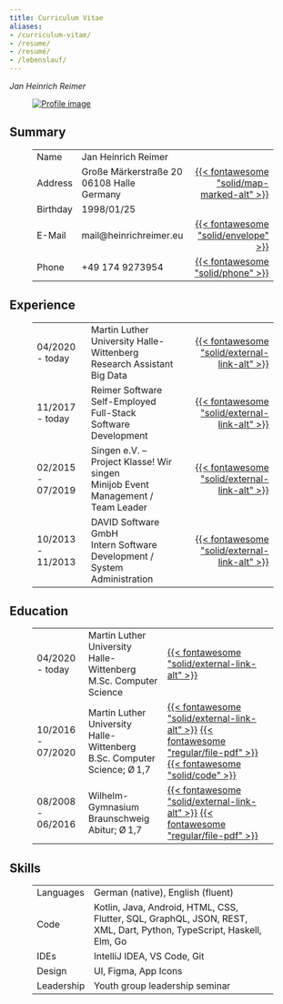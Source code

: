 ```yaml
---
title: Curriculum Vitae
aliases:
- /curriculum-vitae/
- /resume/
- /resumé/
- /lebenslauf/
---
```


_Jan Heinrich Reimer_

<figure class="profile">

[![Profile image](/images/profile-square.jpg)](/images/profile-portrait.jpg)

</figure>

<section>

## Summary

<figure>

| | | |
| --- | --- | ---: |
| Name | Jan Heinrich Reimer | |
| Address | Große Märkerstraße 20 <br> 06108 Halle <br> Germany | [{{< fontawesome "solid/map-marked-alt" >}}](https://www.openstreetmap.org/way/139891311) |
| Birthday | 1998/01/25 | |
| E-Mail | mail\@heinrichreimer.eu | [{{< fontawesome "solid/envelope" >}}](mailto:mail@heinrichreimer.eu) |
| Phone | +49 174 9273954 | [{{< fontawesome "solid/phone" >}}](tel:+491749273954) |

</figure>

</section>

<section>

## Experience

<figure>

| | | |
| --- | --- | ---: |
| 04/2020 - today | Martin Luther University Halle-Wittenberg <br> Research Assistant Big Data | [{{< fontawesome "solid/external-link-alt" >}}](https://uni-halle.de/) |
| 11/2017 - today | Reimer Software <br> Self-Employed Full-Stack Software Development | [{{< fontawesome "solid/external-link-alt" >}}](https://reimer.dev) |
| 02/2015 - 07/2019 | Singen e.V. – Project Klasse! Wir singen <br> Minijob Event Management / Team Leader | [{{< fontawesome "solid/external-link-alt" >}}](https://klasse-wir-singen.de) |
| 10/2013 - 11/2013 | DAVID Software GmbH <br> Intern Software Development / System Administration | [{{< fontawesome "solid/external-link-alt" >}}](https://www.david-software.de) |

</figure>

</section>

<section>

## Education

<figure>

| | | |
| --- | --- | --- |
| 04/2020 - today | Martin Luther University Halle-Wittenberg <br> M.Sc. Computer Science | [{{< fontawesome "solid/external-link-alt" >}}](https://uni-halle.de/) |
| 10/2016 - 07/2020 | Martin Luther University Halle-Wittenberg <br> B.Sc. Computer Science; Ø 1,7 <br>  | [{{< fontawesome "solid/external-link-alt" >}}](https://uni-halle.de/) [{{< fontawesome "regular/file-pdf" >}}](/documents/bachelor-of-science-informatik-reimer.pdf) [{{< fontawesome "solid/code" >}}](https://github.com/heinrichreimer/bachelor) | 
| 08/2008 - 06/2016 | Wilhelm-Gymnasium Braunschweig <br> Abitur; Ø 1,7 | [{{< fontawesome "solid/external-link-alt" >}}](https://wilhelm-gym.de) [{{< fontawesome "regular/file-pdf" >}}](/documents/abitur-reimer.pdf) |

</figure>

</section>

<section>

## Skills

<figure>

|||
|---|---|
| Languages | German (native), English (fluent) |
| Code | Kotlin, Java, Android, HTML, CSS, Flutter, SQL, GraphQL, JSON, REST, XML, Dart, Python, TypeScript, Haskell, Elm, Go |
| IDEs | IntelliJ IDEA, VS Code, Git |
| Design | UI, Figma, App Icons |
| Leadership | Youth group leadership seminar |

</figure>

</section>

